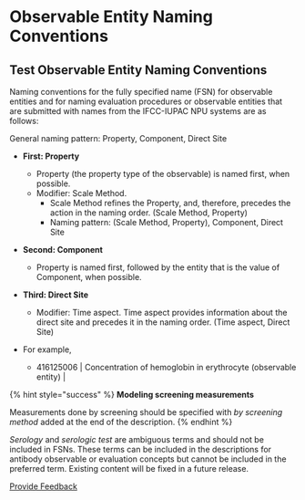 # Observable Entity Naming Conventions

## Test Observable Entity Naming Conventions

Naming conventions for the fully specified name (FSN) for observable entities and for naming evaluation procedures or observable entities that are submitted with names from the IFCC-IUPAC NPU systems are as follows:

General naming pattern: Property, Component, Direct Site

* **First: Property**
  * Property (the property type of the observable) is named first, when possible.
  * Modifier: Scale Method.
    * Scale Method refines the Property, and, therefore, precedes the action in the naming order. (Scale Method, Property)
    * Naming pattern: (Scale Method, Property), Component, Direct Site
* **Second: Component**
  * Property is named first, followed by the entity that is the value of Component, when possible.
* **Third: Direct Site**
  * Modifier: Time aspect. Time aspect provides information about the direct site and precedes it in the naming order. (Time aspect, Direct Site)



* For example,
  * 416125006 | Concentration of hemoglobin in erythrocyte (observable entity) |

{% hint style="success" %}
**Modeling screening measurements**

Measurements done by screening should be specified with _by screening method_ added at the end of the description.
{% endhint %}

_Serology_ and _serologic test_ are ambiguous terms and should not be included in FSNs. These terms can be included in the descriptions for antibody observable or evaluation concepts but cannot be included in the preferred term. Existing content will be fixed in a future release.

<a href="https://docs.google.com/forms/d/e/1FAIpQLScTmbZIf0UEQwYDkY27EEWBkaiYkHSbR0_9DmFrMLXoQLyL7Q/viewform?usp=pp_url&#x26;entry.1767247133=SCT+Editorial+Guide&#x26;entry.670899847=Observable%20Entity%20Naming%20Conventions" class="button primary">Provide Feedback</a>
